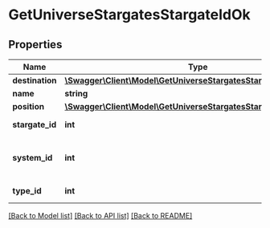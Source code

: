 # GetUniverseStargatesStargateIdOk

## Properties
Name | Type | Description | Notes
------------ | ------------- | ------------- | -------------
**destination** | [**\Swagger\Client\Model\GetUniverseStargatesStargateIdDestination**](GetUniverseStargatesStargateIdDestination.md) |  | 
**name** | **string** | name string | 
**position** | [**\Swagger\Client\Model\GetUniverseStargatesStargateIdPosition**](GetUniverseStargatesStargateIdPosition.md) |  | 
**stargate_id** | **int** | stargate_id integer | 
**system_id** | **int** | The solar system this stargate is in | 
**type_id** | **int** | type_id integer | 

[[Back to Model list]](../README.md#documentation-for-models) [[Back to API list]](../README.md#documentation-for-api-endpoints) [[Back to README]](../README.md)



